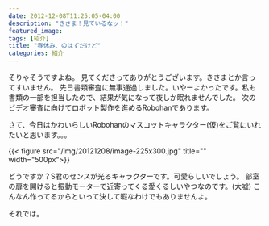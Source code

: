```yaml
---
date: 2012-12-08T11:25:05-04:00
description: "きさま！見ているなッ！"
featured_image: 
tags: [紹介]
title: "春休み、のはずだけど"
categories: 紹介
---
```


そりゃそうですよね。
見てくださってありがとうございます。きさまとか言ってすいません。
先日書類審査に無事通過しました。いやーよかったです。私も書類の一部を担当したので、結果が気になって夜しか眠れませんでした。
次のビデオ審査に向けてロボット製作を進めるRobohanであります。
 
さて、今日はかわいらしいRobohanのマスコットキャラクター(仮)をご覧にいれたいと思います。。。
 
{{< figure src="/img/20121208/image-225x300.jpg" title="" width="500px">}}
 
どうですか？S君のセンスが光るキャラクターです。可愛らしいでしょう。
部室の扉を開けると振動モーターで近寄ってくる愛くるしいやつなのです。(大嘘)
こんなん作ってるからといって決して暇なわけでもありませんよ。
 
それでは。
